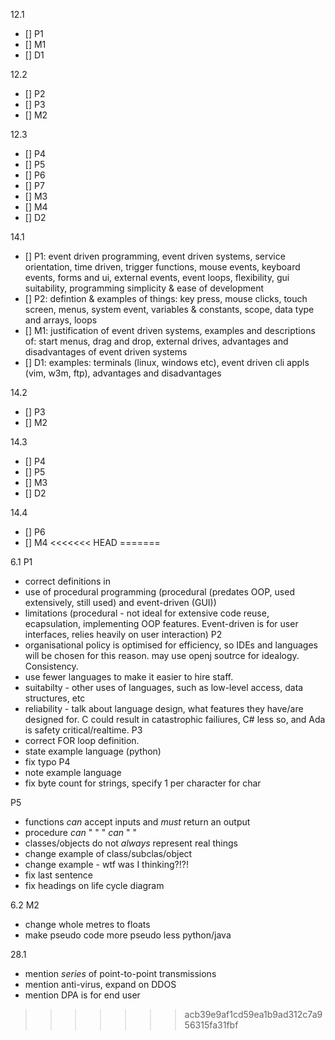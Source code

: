 12.1
- [] P1
- [] M1
- [] D1

12.2
- [] P2
- [] P3
- [] M2

12.3 
- [] P4
- [] P5
- [] P6
- [] P7
- [] M3
- [] M4
- [] D2

14.1
- [] P1: event driven programming, event driven systems, service orientation, time driven, trigger functions, mouse events, keyboard events, forms and ui, external events, event loops, flexibility, gui suitability, programming simplicity & ease of development
- [] P2: defintion & examples of things: key press, mouse clicks, touch screen, menus, system event, variables & constants, scope, data type and arrays, loops
- [] M1: justification of event driven systems, examples and descriptions of: start menus, drag and drop, external drives, advantages and disadvantages of event driven systems
- [] D1: examples: terminals (linux, windows etc), event driven cli appls (vim, w3m, ftp), advantages and disadvantages 

14.2
- [] P3
- [] M2

14.3
- [] P4
- [] P5
- [] M3
- [] D2

14.4
- [] P6
- [] M4
<<<<<<< HEAD
=======

6.1
P1
- correct definitions in
- use of procedural programming (procedural (predates OOP, used extensively, still used) and event-driven (GUI))
- limitations (procedural - not ideal for extensive code reuse, ecapsulation, implementing OOP features. Event-driven is for user interfaces, relies heavily on user interaction)
P2
- organisational policy is optimised for efficiency, so IDEs and languages will be chosen for this reason. may use openj soutrce for idealogy. Consistency.
- use fewer languages to make it easier to hire staff.
- suitabilty - other uses of languages, such as low-level access, data structures, etc
- reliability - talk about language design, what features they have/are designed for. C could result in catastrophic failiures, C# less so, and Ada is safety critical/realtime.
P3
- correct FOR loop definition.
- state example language (python)
- fix typo
P4
- note example language
- fix byte count for strings, specify 1 per character for char

P5
- functions *can* accept inputs and *must* return an output
- procedure *can* "			"	"    *can*  "       "
- classes/objects do not *always* represent real things
- change example of class/subclas/object
- change example - wtf was I thinking?!?!
- fix last sentence
- fix headings on life cycle diagram

6.2
M2
- change whole metres to floats
- make pseudo code more pseudo less python/java

28.1
- mention *series* of point-to-point transmissions
- mention anti-virus, expand on DDOS
- mention DPA is for end user
>>>>>>> acb39e9af1cd59ea1b9ad312c7a956315fa31fbf
